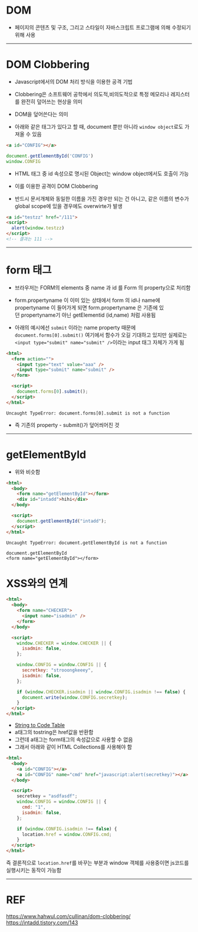 
# DOM
- 페이지의 콘텐츠 및 구조, 그리고 스타일이 자바스크립트 프로그램에 의해 수정되기 위해 사용

---
# DOM Clobbering
- Javascript에서의 DOM 처리 방식을 이용한 공격 기법
- Clobbering은 소프트웨어 공학에서 의도적,비의도적으로 특정 메모리나 레지스터를 완전히 덮어쓰는 현상을 의미
- DOM을 덮어쓴다는 의미

- 아래와 같은 태그가 있다고 할 때, document 뿐만 아니라 `window object`로도 가져올 수 있음
```html
<a id="CONFIG"></a>
```

```js
document.getElementById('CONFIG')
window.CONFIG
```


- HTML 태그 중 id 속성으로 명시된 Object는 window object에서도 호출이 가능
- 이를 이용한 공격이 DOM Clobbering

- 반드시 문서개체와 동일한 이름을 가진 경우만 되는 건 아니고, 같은 이름의 변수가 global scope에 있을 경우에도 overwirte가 발생

```html
<a id="testzz" href="/111">
<script>
  alert(window.testzz)
</script>
<!-- 결과는 111 -->
```


---
# form 태그
- 브라우저는 FORM의 elements 중 name 과 id 를 Form 의 property으로 처리함
- form.propertyname 이 이미 있는 상태에서 form 의 id나 name에 propertyname 이 들어가게 되면 form.propertyname 은 기존에 있던 propertyname기 아닌 getElementid (id,name) 처럼 사용됨

- 아래의 예시에선 `submit` 이라는 name property 때문에 `document.forms[0].submit()` 여기에서 함수가 오길 기대하고 있지만 실제로는 `<input type="submit" name="submit" />`이라는 input 태그 자체가 가게 됨
```html
<html>
  <form action="">
    <input type="text" value="aaa" />
    <input type="submit" name="submit" />
  </form>

  <script>
    document.forms[0].submit();
  </script>
</html>
```

```
Uncaught TypeError: document.forms[0].submit is not a function
```

- 즉 기존의 property - submit()가 덮어씌어진 것

---
# getElementById
- 위와 비슷함 
```html
<html>
  <body>
    <form name="getElementById"></form>
    <div id="intadd">hihi</div>
  </body>

  <script>
    document.getElementById("intadd");
  </script>
</html>
```


```
Uncaught TypeError: document.getElementById is not a function

document.getElementById
<form name=​"getElementById">​</form>​
```


# XSS와의 연계
```html
<html>
  <body>
    <form name="CHECKER">
      <input name="isadmin" />
    </form>
  </body>

  <script>
    window.CHECKER = window.CHECKER || {
      isadmin: false,
    };

    window.CONFIG = window.CONFIG || {
      secretkey: "strooongkeeey",
      isadmin: false,
    };

    if (window.CHECKER.isadmin || window.CONFIG.isadmin !== false) {
      document.write(window.CONFIG.secretkey);
    }
  </script>
</html>

```

- [String to Code Table](!https://image.slidesharecdn.com/domen-141018104435-conversion-gate02/75/in-the-dom-no-one-will-hear-you-scream-20-2048.jpg?cb=1666213160)
- a태그의 tostring은  href값을 반환함
- 그런데 a태그는 form태그의 속성값으로 사용할 수 없음
- 그래서 아래와 같이 HTML Collections를 사용해야 함

```html
<html>
  <body>
    <a id="CONFIG"></a>
    <a id="CONFIG" name="cmd" href="javascript:alert(secretkey)"></a>
  </body>

  <script>
    secretkey = "asdfasdf";
    window.CONFIG = window.CONFIG || {
      cmd: "1",
      isadmin: false,
    };

    if (window.CONFIG.isadmin !== false) {
      location.href = window.CONFIG.cmd;
    }
  </script>
</html>

```


즉 결론적으로 `location.href`를 바꾸는 부분과 window 객체를 사용중이면 js코드를 실행시키는 동작이 가능함


---
# REF
https://www.hahwul.com/cullinan/dom-clobbering/
https://intadd.tistory.com/143
